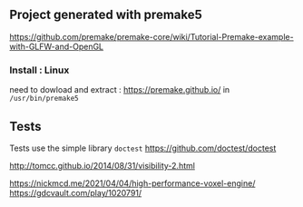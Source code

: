 ## Project generated with premake5
https://github.com/premake/premake-core/wiki/Tutorial-Premake-example-with-GLFW-and-OpenGL
### Install : Linux 
need to dowload and extract : https://premake.github.io/
in `/usr/bin/premake5`

## Tests
Tests use the simple library `doctest`
https://github.com/doctest/doctest


http://tomcc.github.io/2014/08/31/visibility-2.html

https://nickmcd.me/2021/04/04/high-performance-voxel-engine/
https://gdcvault.com/play/1020791/